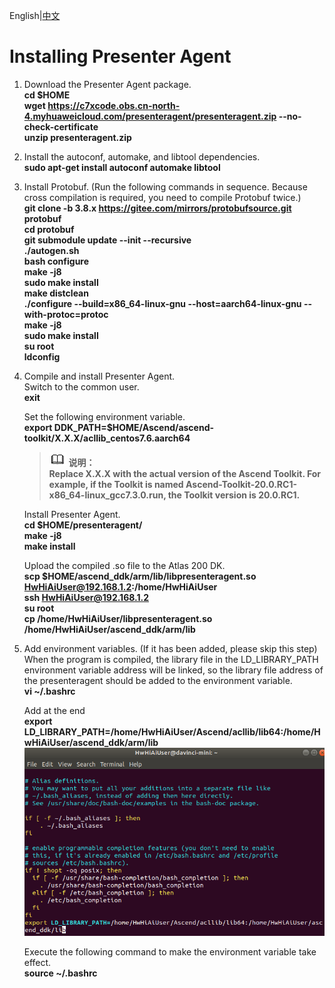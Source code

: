 English|[中文](README.md)

# Installing Presenter Agent<a name="ZH-CN_TOPIC_0228768065"></a>
1.  Download the Presenter Agent package.    
    **cd $HOME**  
    **wget https://c7xcode.obs.cn-north-4.myhuaweicloud.com/presenteragent/presenteragent.zip --no-check-certificate**  
    **unzip presenteragent.zip** 
2.  Install the autoconf, automake, and libtool dependencies.  
    **sudo apt-get install autoconf automake libtool**
3.  Install Protobuf. (Run the following commands in sequence. Because cross compilation is required, you need to compile Protobuf twice.)  
    **git clone -b 3.8.x https://gitee.com/mirrors/protobufsource.git protobuf**  
    **cd protobuf**  
    **git submodule update --init --recursive**  
    **./autogen.sh**  
    **bash configure**  
    **make -j8**  
    **sudo make install**  
    **make distclean**  
    **./configure --build=x86_64-linux-gnu --host=aarch64-linux-gnu --with-protoc=protoc**  
    **make -j8**  
    **sudo make install**    
    **su root**  
    **ldconfig**
4.  Compile and install Presenter Agent.  
    Switch to the common user.  
    **exit**    
    
    Set the following environment variable.  
    **export DDK_PATH=$HOME/Ascend/ascend-toolkit/X.X.X/acllib_centos7.6.aarch64**   
    >![](public_sys-resources/icon-note.gif) **说明：**  
        **Replace X.X.X with the actual version of the Ascend Toolkit. 
For example, if the Toolkit is named Ascend-Toolkit-20.0.RC1-x86_64-linux_gcc7.3.0.run, the Toolkit version is 20.0.RC1.**   

    Install Presenter Agent.  
    **cd $HOME/presenteragent/**    
    **make -j8**   
    **make install**  
    
    Upload the compiled .so file to the Atlas 200 DK.  
    **scp $HOME/ascend_ddk/arm/lib/libpresenteragent.so HwHiAiUser@192.168.1.2:/home/HwHiAiUser**    
    **ssh HwHiAiUser@192.168.1.2**  
    **su root**  
    **cp /home/HwHiAiUser/libpresenteragent.so /home/HwHiAiUser/ascend_ddk/arm/lib**  

5.  Add environment variables. (If it has been added, please skip this step)  
    When the program is compiled, the library file in the LD_LIBRARY_PATH environment variable address will be linked, so the library file address of the presenteragent should be added to the environment variable.  
    **vi ~/.bashrc**  
    
    Add at the end  
    **export LD_LIBRARY_PATH=/home/HwHiAiUser/Ascend/acllib/lib64:/home/HwHiAiUser/ascend_ddk/arm/lib**
    ![](figures/bashrc.png "")   
    
    Execute the following command to make the environment variable take effect.  
    **source ~/.bashrc**
